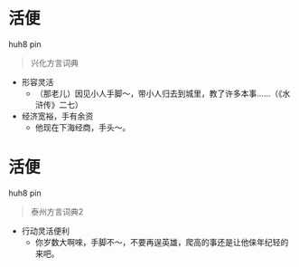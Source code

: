 # 活便
huh8 pin
> 兴化方言词典
- 形容灵活
  - （那老儿）因见小人手脚～，带小人归去到城里，教了许多本事……（《水浒传》二七）
- 经济宽裕，手有余资
  - 他现在下海经商，手头～。


# 活便
huh8 pin
> 泰州方言词典2
- 行动灵活便利
  - 你岁数大啊唻，手脚不～，不要再逞英雄，爬高的事还是让他俫年纪轻的来吧。